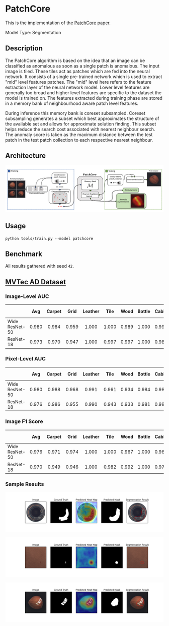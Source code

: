 # PatchCore

This is the implementation of the [PatchCore](https://arxiv.org/pdf/2106.08265.pdf) paper.

Model Type: Segmentation

## Description

The PatchCore algorithm is based on the idea that an image can be classified as anomalous as soon as a single patch is anomalous. The input image is tiled. These tiles act as patches which are fed into the neural network. It consists of a single pre-trained network which is used to extract "mid" level features patches. The "mid" level here refers to the feature extraction layer of the neural network model. Lower level features are generally too broad and higher level features are specific to the dataset the model is trained on. The features extracted during training phase are stored in a memory bank of neighbourhood aware patch level features.

During inference this memory bank is coreset subsampled. Coreset subsampling generates a subset which best approximates the structure of the available set and allows for approximate solution finding. This subset helps reduce the search cost associated with nearest neighbour search. The anomaly score is taken as the maximum distance between the test patch in the test patch collection to each respective nearest neighbour.

## Architecture

![PatchCore Architecture](../../../../../docs/source/images/patchcore/architecture.jpg "PatchCore Architecture")

## Usage

`python tools/train.py --model patchcore`

## Benchmark

All results gathered with seed `42`.

## [MVTec AD Dataset](https://www.mvtec.com/company/research/datasets/mvtec-ad)

### Image-Level AUC

|                |  Avg  | Carpet | Grid  | Leather | Tile  | Wood  | Bottle | Cable | Capsule | Hazelnut | Metal Nut | Pill  | Screw | Toothbrush | Transistor | Zipper |
| -------------- | :---: | :----: | :---: | :-----: | :---: | :---: | :----: | :---: | :-----: | :------: | :-------: | :---: | :---: | :--------: | :--------: | :----: |
| Wide ResNet-50 | 0.980 | 0.984  | 0.959 |  1.000  | 1.000 | 0.989 | 1.000  | 0.990 |  0.982  |  1.000   |   0.994   | 0.924 | 0.960 |   0.933    |   1.000    | 0.982  |
| ResNet-18      | 0.973 | 0.970  | 0.947 |  1.000  | 0.997 | 0.997 | 1.000  | 0.986 |  0.965  |  1.000   |   0.991   | 0.916 | 0.943 |   0.931    |   0.996    | 0.953  |

### Pixel-Level AUC

|                |  Avg  | Carpet | Grid  | Leather | Tile  | Wood  | Bottle | Cable | Capsule | Hazelnut | Metal Nut | Pill  | Screw | Toothbrush | Transistor | Zipper |
| -------------- | :---: | :----: | :---: | :-----: | :---: | :---: | :----: | :---: | :-----: | :------: | :-------: | :---: | :---: | :--------: | :--------: | :----: |
| Wide ResNet-50 | 0.980 | 0.988  | 0.968 |  0.991  | 0.961 | 0.934 | 0.984  | 0.988 |  0.988  |  0.987   |   0.989   | 0.980 | 0.989 |   0.988    |   0.981    | 0.983  |
| ResNet-18      | 0.976 | 0.986  | 0.955 |  0.990  | 0.943 | 0.933 | 0.981  | 0.984 |  0.986  |  0.986   |   0.986   | 0.974 | 0.991 |   0.988    |   0.974    | 0.983  |

### Image F1 Score

|                |  Avg  | Carpet | Grid  | Leather | Tile  | Wood  | Bottle | Cable | Capsule | Hazelnut | Metal Nut | Pill  | Screw | Toothbrush | Transistor | Zipper |
| -------------- | :---: | :----: | :---: | :-----: | :---: | :---: | :----: | :---: | :-----: | :------: | :-------: | :---: | :---: | :--------: | :--------: | :----: |
| Wide ResNet-50 | 0.976 | 0.971  | 0.974 |  1.000  | 1.000 | 0.967 | 1.000  | 0.968 |  0.982  |  1.000   |   0.984   | 0.940 | 0.943 |   0.938    |   1.000    | 0.979  |
| ResNet-18      | 0.970 | 0.949  | 0.946 |  1.000  | 0.982 | 0.992 | 1.000  | 0.978 |  0.969  |  1.000   |   0.989   | 0.940 | 0.932 |   0.935    |   0.974    | 0.967  |

### Sample Results

![Sample Result 1](../../../../../docs/source/images/patchcore/results/0.png "Sample Result 1")

![Sample Result 2](../../../../../docs/source/images/patchcore/results/1.png "Sample Result 2")

![Sample Result 3](../../../../../docs/source/images/patchcore/results/2.png "Sample Result 3")
